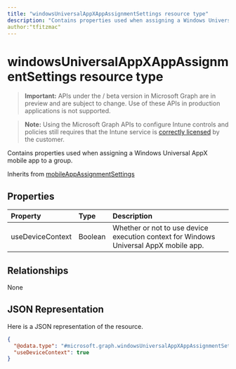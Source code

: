 ```yaml
---
title: "windowsUniversalAppXAppAssignmentSettings resource type"
description: "Contains properties used when assigning a Windows Universal AppX mobile app to a group."
author:"tfitzmac"
---
```


# windowsUniversalAppXAppAssignmentSettings resource type

> **Important:** APIs under the / beta version in Microsoft Graph are in preview and are subject to change. Use of these APIs in production applications is not supported.

> **Note:** Using the Microsoft Graph APIs to configure Intune controls and policies still requires that the Intune service is [correctly licensed](https://go.microsoft.com/fwlink/?linkid=839381) by the customer.

Contains properties used when assigning a Windows Universal AppX mobile app to a group.

Inherits from [mobileAppAssignmentSettings](../resources/intune-apps-mobileappassignmentsettings.md)

## Properties
|Property|Type|Description|
|:---|:---|:---|
|useDeviceContext|Boolean|Whether or not to use device execution context for Windows Universal AppX mobile app.|

## Relationships
None
## JSON Representation
Here is a JSON representation of the resource.
<!-- {
  "blockType": "resource",
  "@odata.type": "microsoft.graph.windowsUniversalAppXAppAssignmentSettings"
}
-->
``` json
{
  "@odata.type": "#microsoft.graph.windowsUniversalAppXAppAssignmentSettings",
  "useDeviceContext": true
}
```





